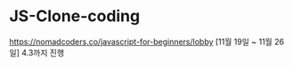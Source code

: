 # JS-Clone-coding

 https://nomadcoders.co/javascript-for-beginners/lobby
[11월 19일 ~ 11월 26일] 4.3까지 진행
